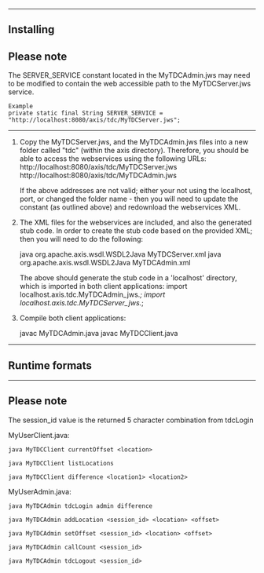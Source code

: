 -----------------------------------------------------------------------------------------
Installing
-----------------------------------------------------------------------------------------
Please note
-----------------------------------------------------------------------------------------
The SERVER_SERVICE constant located in the MyTDCAdmin.jws may need to be modified to contain 
the web accessible path to the MyTDCServer.jws service.

	Example
	private static final String SERVER_SERVICE = "http://localhost:8080/axis/tdc/MyTDCServer.jws";

-----------------------------------------------------------------------------------------

1) Copy the MyTDCServer.jws, and the MyTDCAdmin.jws files into a new folder called "tdc" (within the axis directory).
   Therefore, you should be able to access the webservices using the following URLs:
   http://localhost:8080/axis/tdc/MyTDCServer.jws
   http://localhost:8080/axis/tdc/MyTDCAdmin.jws

   If the above addresses are not valid; either your not using the localhost, port, or changed the folder name - then you
   will need to update the constant (as outlined above) and redownload the webservices XML.

2) The XML files for the webservices are included, and also the generated stub code. In order to create the stub code based
   on the provided XML; then you will need to do the following:
 
   java org.apache.axis.wsdl.WSDL2Java MyTDCServer.xml
   java org.apache.axis.wsdl.WSDL2Java MyTDCAdmin.xml

   The above should generate the stub code in a 'localhost' directory, which is imported in both client applications:
   import localhost.axis.tdc.MyTDCAdmin_jws.*;
   import localhost.axis.tdc.MyTDCServer_jws.*;

3) Compile both client applications:

   javac MyTDCAdmin.java
   javac MyTDCClient.java

-----------------------------------------------------------------------------------------
Runtime formats
-----------------------------------------------------------------------------------------
-----------------------------------------------------------------------------------------
Please note
-----------------------------------------------------------------------------------------

The session_id value is the returned 5 character combination from tdcLogin


MyUserClient.java:

	java MyTDCClient currentOffset <location>
	
	java MyTDCClient listLocations

	java MyTDCClient difference <location1> <location2>

	
MyUserAdmin.java:

	java MyTDCAdmin tdcLogin admin difference

	java MyTDCAdmin addLocation <session_id> <location> <offset>

	java MyTDCAdmin setOffset <session_id> <location> <offset>

	java MyTDCAdmin callCount <session_id>

	java MyTDCAdmin tdcLogout <session_id>
